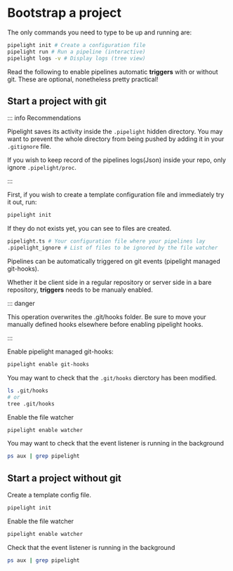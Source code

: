 # Bootstrap a project

The only commands you need to type to be up and running are:

```sh
pipelight init # Create a configuration file
pipelight run # Run a pipeline (interactive)
pipelight logs -v # Display logs (tree view)
```

Read the following to enable pipelines automatic **triggers** with or without
git. These are optional, nonetheless pretty practical!

## Start a project with git

::: info Recommendations

Pipelight saves its activity inside the `.pipelight` hidden directory. You may
want to prevent the whole directory from being pushed by adding it in your
`.gitignore` file.

If you wish to keep record of the pipelines logs(Json) inside your repo, only
ignore `.pipelight/proc`.

:::

First, if you wish to create a template configuration file and immediately try
it out, run:

```sh
pipelight init
```

If they do not exists yet, you can see to files are created.

```sh
pipelight.ts # Your configuration file where your pipelines lay
.pipelight_ignore # List of files to be ignored by the file watcher
```

Pipelines can be automatically triggered on git events (pipelight managed
git-hooks).

Whether it be client side in a regular repository or server side in a bare
repository, **triggers** needs to be manualy enabled.

::: danger

This operation overwrites the .git/hooks folder. Be sure to move your manually
defined hooks elsewhere before enabling pipelight hooks.

:::

Enable pipelight managed git-hooks:

```sh
pipelight enable git-hooks
```

You may want to check that the `.git/hooks` dierctory has been modified.

```sh
ls .git/hooks
# or
tree .git/hooks
```

Enable the file watcher

```sh
pipelight enable watcher
```

You may want to check that the event listener is running in the background

```sh
ps aux | grep pipelight
```

## Start a project without git

Create a template config file.

```sh
pipelight init
```

Enable the file watcher

```sh
pipelight enable watcher
```

Check that the event listener is running in the background

```sh
ps aux | grep pipelight
```
